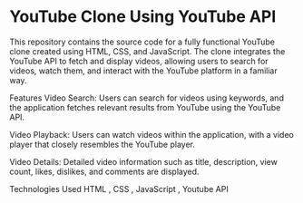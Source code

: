 # YouTube Clone Using YouTube API

This repository contains the source code for a fully functional YouTube clone created using HTML, CSS, and JavaScript. The clone integrates the YouTube API to fetch and display videos, allowing users to search for videos, watch them, and interact with the YouTube platform in a familiar way.

Features
Video Search: Users can search for videos using keywords, and the application fetches relevant results from YouTube using the YouTube API.

Video Playback: Users can watch videos within the application, with a video player that closely resembles the YouTube player.

Video Details: Detailed video information such as title, description, view count, likes, dislikes, and comments are displayed.

Technologies Used
HTML , CSS , JavaScript , Youtube API
